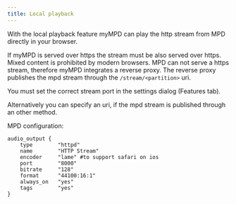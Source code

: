 ```yaml
---
title: Local playback
---
```


With the local playback feature myMPD can play the http stream from MPD directly in your browser.

If myMPD is served over https the stream must be also served over https. Mixed content is prohibited by modern browsers.
MPD can not serve a https stream, therefore myMPD integrates a reverse proxy. The reverse proxy publishes the mpd stream through the `/stream/<partition>` uri.

You must set the correct stream port in the settings dialog (Features tab).

Alternatively you can specify an uri, if the mpd stream is published through an other method.

MPD configuration:

```text
audio_output {
    type        "httpd"
    name        "HTTP Stream"
    encoder     "lame" #to support safari on ios
    port        "8000"
    bitrate     "128"
    format      "44100:16:1"
    always_on   "yes"
    tags        "yes"
}
```

